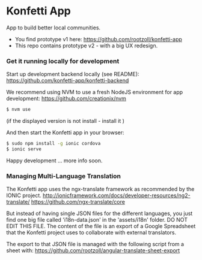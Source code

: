 # Konfetti App

App to build better local communities.

* You find prototype v1 here: https://github.com/rootzoll/konfetti-app
* This repo contains prototype v2 - with a big UX redesign.

### Get it running locally for development

Start up development backend locally (see README): 
https://github.com/konfetti-app/konfetti-backend

We recommend using NVM to use a fresh NodeJS environment for app development:
https://github.com/creationix/nvm

```bash
$ nvm use
```
(if the displayed version is not install - install it )

And then start the Konfetti app in your browser: 

```bash
$ sudo npm install -g ionic cordova
$ ionic serve
```

Happy development ... more info soon.

### Managing Multi-Language Translation

The Konfetti app uses the ngx-translate framework as recommended by the IONIC project.
http://ionicframework.com/docs/developer-resources/ng2-translate/
https://github.com/ngx-translate/core

But instead of having single JSON files for the different languages, you just find one big file called 'i18n-data.json' 
in the 'assets/i18n' folder. DO NOT EDIT THIS FILE. The content of the file is an export of a Google Spreadsheet that 
the Konfetti project uses to collaborate with external translators.

The export to that JSON file is managed with the following script from a sheet with:
https://github.com/rootzoll/angular-translate-sheet-export

